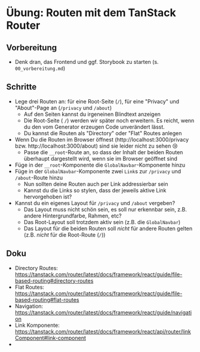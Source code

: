 # Übung: Routen mit dem TanStack Router

## Vorbereitung

* Denk dran, das Frontend und ggf. Storybook zu starten (s. `00_vorbereitung.md`)

## Schritte

- Lege drei Routen an: für eine Root-Seite (`/`), für eine "Privacy" und "About"-Page an (`/privacy` und `/about`)
  - Auf den Seiten kannst du irgeneinen Blindtext anzeigen
  - Die Root-Seite ( `/`) werden wir später noch erweitern. Es reicht, wenn du den vom Generator erzeugen Code unverändert lässt.
  - Du kannst die Routen als "Directory" oder "Flat" Routes anlegen
- Wenn Du die Routen im Browser öffnest (http://localhost:3000/privacy bzw. http://localhost:3000/about) sind sie leider nicht zu sehen 😢
  - Passe die `__root`-Route an, so dass der Inhalt der beiden Routen überhaupt dargestellt wird, wenn sie im Browser geöffnet sind
- Füge in der `__root`-Komponente die `GlobalNavbar`-Komponente hinzu
- Füge in der `GlobalNavbar`-Komponente zwei `Link`s zur `/privacy` und `/about`-Route hinzu
  - Nun sollten deine Routen auch per Link addressierbar sein 
  - Kannst du die Links so stylen, dass der jeweils aktive Link hervorgehoben ist?
- Kannst du ein eigenes Layout für `/privacy` und `/about` vergeben?
  - Das Layout muss nicht schön sein, es soll nur erkennbar sein, z.B. andere Hintergrundfarbe, Rahmen, etc? 
  - Das Root-Layout soll trotzdem aktiv sein (z.B. die `GlobalNavbar`)
  - Das Layout für die beiden Routen soll _nicht_ für andere Routen gelten (z.B. *nicht* für die Root-Route (`/`))
## Doku

* Directory Routes: https://tanstack.com/router/latest/docs/framework/react/guide/file-based-routing#directory-routes
* Flat Routes: https://tanstack.com/router/latest/docs/framework/react/guide/file-based-routing#flat-routes
* Navigation: https://tanstack.com/router/latest/docs/framework/react/guide/navigation
* Link Komponente: https://tanstack.com/router/latest/docs/framework/react/api/router/linkComponent#link-component
* 
